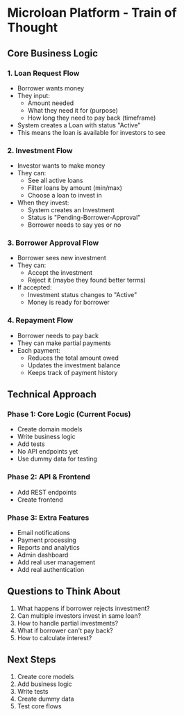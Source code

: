 # Microloan Platform - Train of Thought

## Core Business Logic

### 1. Loan Request Flow
- Borrower wants money
- They input:
  - Amount needed
  - What they need it for (purpose)
  - How long they need to pay back (timeframe)
- System creates a Loan with status "Active"
- This means the loan is available for investors to see

### 2. Investment Flow
- Investor wants to make money
- They can:
  - See all active loans
  - Filter loans by amount (min/max)
  - Choose a loan to invest in
- When they invest:
  - System creates an Investment
  - Status is "Pending-Borrower-Approval"
  - Borrower needs to say yes or no

### 3. Borrower Approval Flow
- Borrower sees new investment
- They can:
  - Accept the investment
  - Reject it (maybe they found better terms)
- If accepted:
  - Investment status changes to "Active"
  - Money is ready for borrower

### 4. Repayment Flow
- Borrower needs to pay back
- They can make partial payments
- Each payment:
  - Reduces the total amount owed
  - Updates the investment balance
  - Keeps track of payment history

## Technical Approach

### Phase 1: Core Logic (Current Focus)
- Create domain models
- Write business logic
- Add tests
- No API endpoints yet
- Use dummy data for testing

### Phase 2: API & Frontend
- Add REST endpoints
- Create frontend

### Phase 3: Extra Features
- Email notifications
- Payment processing
- Reports and analytics
- Admin dashboard
- Add real user management
- Add real authentication

## Questions to Think About
1. What happens if borrower rejects investment?
2. Can multiple investors invest in same loan?
3. How to handle partial investments?
4. What if borrower can't pay back?
5. How to calculate interest?

## Next Steps
1. Create core models
2. Add business logic
3. Write tests
4. Create dummy data
5. Test core flows 